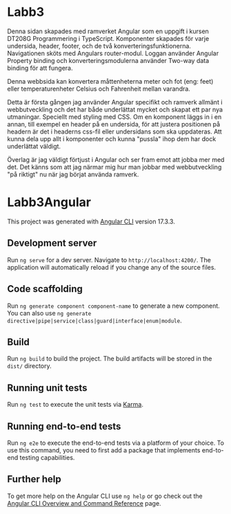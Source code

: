 
# Labb3 
Denna sidan skapades med ramverket Angular som en uppgift i kursen DT208G Programmering i TypeScript. Komponenter skapades för varje undersida, header, footer, och de två konverteringsfunktionerna. 
Navigationen sköts med Angulars router-modul. 
Loggan använder Angular Property binding och konverteringsmodulerna använder Two-way data binding för att fungera. 

Denna webbsida kan konvertera måttenheterna meter och fot (eng: feet) eller temperaturenheter Celsius och Fahrenheit mellan varandra.

Detta är första gången jag använder Angular specifikt och ramverk allmänt i webbutveckling och det har både underlättat mycket och skapat ett par nya utmaningar. Speciellt med styling med CSS. Om en komponent läggs in i en annan, till exempel en header på en undersida, för att justera positionen på headern är det i headerns css-fil eller undersidans som ska uppdateras.
Att kunna dela upp allt i komponenter och kunna "pussla" ihop dem har dock underlättat väldigt.

Överlag är jag väldigt förtjust i Angular och ser fram emot att jobba mer med det. Det känns som att jag närmar mig hur man jobbar med webbutveckling "på riktigt" nu när jag börjat använda ramverk.

# Labb3Angular

This project was generated with [Angular CLI](https://github.com/angular/angular-cli) version 17.3.3.

## Development server

Run `ng serve` for a dev server. Navigate to `http://localhost:4200/`. The application will automatically reload if you change any of the source files.

## Code scaffolding

Run `ng generate component component-name` to generate a new component. You can also use `ng generate directive|pipe|service|class|guard|interface|enum|module`.

## Build

Run `ng build` to build the project. The build artifacts will be stored in the `dist/` directory.

## Running unit tests

Run `ng test` to execute the unit tests via [Karma](https://karma-runner.github.io).

## Running end-to-end tests

Run `ng e2e` to execute the end-to-end tests via a platform of your choice. To use this command, you need to first add a package that implements end-to-end testing capabilities.

## Further help

To get more help on the Angular CLI use `ng help` or go check out the [Angular CLI Overview and Command Reference](https://angular.io/cli) page.
